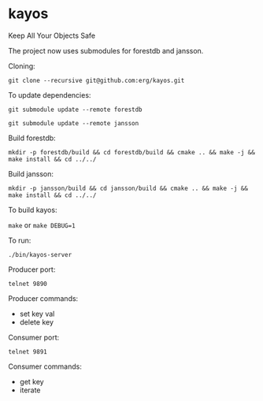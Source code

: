 kayos
=====

Keep All Your Objects Safe

The project now uses submodules for forestdb and jansson.

Cloning:

``git clone --recursive git@github.com:erg/kayos.git``

To update dependencies:

``git submodule update --remote forestdb``

``git submodule update --remote jansson``

Build forestdb:

``mkdir -p forestdb/build && cd forestdb/build && cmake .. && make -j && make install && cd ../../``

Build jansson:

``mkdir -p jansson/build && cd jansson/build && cmake .. && make -j && make install && cd ../../``

To build kayos:

``make``
or
``make DEBUG=1``

To run:

``./bin/kayos-server``

Producer port:

``telnet 9890``

Producer commands:
* set key val
* delete key

Consumer port:

``telnet 9891``

Consumer commands:
* get key
* iterate
